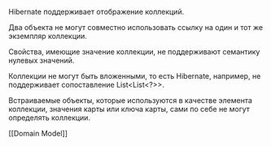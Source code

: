Hibernate поддерживает отображение коллекций.

Два объекта не могут совместно использовать ссылку на один и тот же экземпляр коллекции.  
  
Свойства, имеющие значение коллекции, не поддерживают семантику нулевых значений.  
  
Коллекции не могут быть вложенными, то есть Hibernate, например, не поддерживает сопоставление List<List<?>>.  
  
Встраиваемые объекты, которые используются в качестве элемента коллекции, значения карты или ключа карты, сами по себе не могут определять коллекции.



[[Domain Model]]